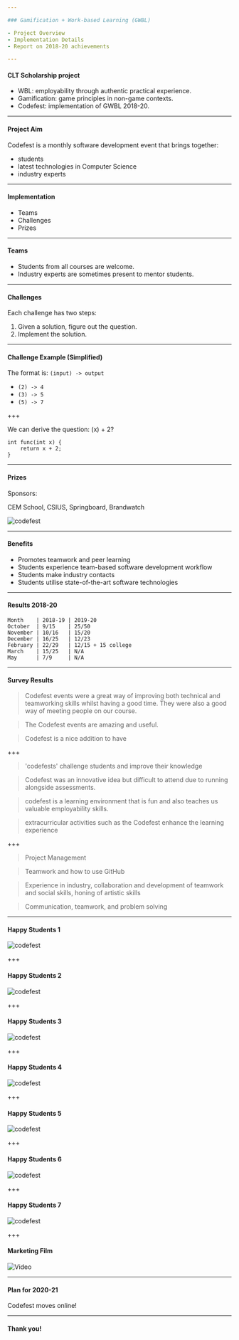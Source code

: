```yaml
---

### Gamification + Work-based Learning (GWBL)

- Project Overview
- Implementation Details
- Report on 2018-20 achievements

---
```


#### CLT Scholarship project

- WBL: employability through authentic practical experience.
- Gamification: game principles in non-game contexts.
- Codefest: implementation of GWBL 2018-20.

---

#### Project Aim

Codefest is a monthly software development event that brings together:

- students
- latest technologies in Computer Science
- industry experts

---

#### Implementation

- Teams
- Challenges
- Prizes

---

#### Teams

* Students from all courses are welcome.
* Industry experts are sometimes present to mentor students.

---

#### Challenges

Each challenge has two steps:

1. Given a solution, figure out the question.
2. Implement the solution.

---

#### Challenge Example (Simplified)

The format is: `(input) -> output`

- `(2) -> 4`
- `(3) -> 5`
- `(5) -> 7`

+++

We can derive the question: (x) + 2?


```
int func(int x) {
    return x + 2;
}
```

---

#### Prizes

Sponsors:

CEM School, CSIUS, Springboard, Brandwatch

![codefest](images/prizes.jpg)

---

#### Benefits

- Promotes teamwork and peer learning
- Students experience team-based software development workflow
- Students make industry contacts
- Students utilise state-of-the-art software technologies

---

#### Results 2018-20

```
Month    | 2018-19 | 2019-20
October  | 9/15    | 25/50
November | 10/16   | 15/20
December | 16/25   | 12/23
February | 22/29   | 12/15 + 15 college
March    | 15/25   | N/A
May      | 7/9     | N/A
```

---

#### Survey Results

> Codefest events were a great way of improving both technical and teamworking skills whilst having a good time. They were also a good way of meeting people on our course. 

> The Codefest events are amazing and useful.

> Codefest is a nice addition to have

+++

> 'codefests' challenge students and improve their knowledge

> Codefest was an innovative idea but difficult to attend due to running alongside assessments.

> codefest is a learning environment that is fun and also teaches us valuable employability skills.

> extracurricular activities such as the Codefest enhance the learning experience

+++

> Project Management

> Teamwork and how to use GitHub

> Experience in industry, collaboration and development of teamwork and social skills, honing of artistic skills

> Communication, teamwork, and problem solving

---

#### Happy Students 1

![codefest](images/codefest1.jpg)

+++

#### Happy Students 2

![codefest](images/codefest2.jpg)

+++

#### Happy Students 3

![codefest](images/codefest3.jpg)

+++

#### Happy Students 4

![codefest](images/Oct2019.jpg)

+++

#### Happy Students 5

![codefest](images/Nov2019.jpg)

+++

#### Happy Students 6

![codefest](images/Dec2019.jpg)

+++

#### Happy Students 7

![codefest](images/Feb2020.jpg)

+++

#### Marketing Film

![Video](https://www.youtube.com/embed/ntAzEUH8bvg)

---

#### Plan for 2020-21

Codefest moves online!

---

#### Thank you!